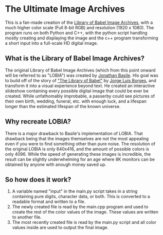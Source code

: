 # The Ultimate Image Archives
This is a fan-made creation of the [Library of Babel Image Archives](https://babelia.libraryofbabel.info/),  with a much higher color scale (Full 8-bit RGB) and resolution (1920 x 1080).  The program runs on both Python and C++, with the python script handling mostly creating and displaying the image and the c++ program transforming a short input into a full-scale HD digital image.

## What is the Library of Babel Image Archives?
The original Library of Babel Image Archives (which from this point onward will be referred to as "LOBIA") was created by [Jonathan Basile](https://jonathanbasile.info/).  His goal was to build off of the story of ["The Library of Babel"](https://maskofreason.files.wordpress.com/2011/02/the-library-of-babel-by-jorge-luis-borges.pdf) by [Jorge Luis Borges](https://en.wikipedia.org/wiki/Jorge_Luis_Borges), and transform it into a visual experience beyond text.  He created an interactive slideshow containing every possible digital image that could be ever be created.  While unfathomably improbable, a passerby could see pictures of their own birth, wedding, funeral, etc. with enough luck, and a lifespan longer than the estimated lifespan of the known universe.

## Why recreate LOBIA?
There is a major drawback to Basile's implementation of LOBIA.  That drawback being that the images themselves are not the most appealing even if you were to find something other than pure noise.  The resolution of the original LOBIA is only 640x416, and the amount of possible colors is only 4096.  While the speed of generating these images is incredible, the result can be slightly underwhelming for an age where 8K monitors can be obtained by anyone with anough money saved up.

## So how does it work?
1. A variable named "input" in the main.py script takes in a string containing pure digits, character data, or both.  This is converted to a readable format and written to a file.
2. The newly created file is read by the main.cpp program and used to create the rest of the color values of the image.  These values are written to another file.
3. The most recently created file is read by the main.py script and all color values inside are used to output the final image.